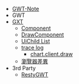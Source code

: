 * [GWT-Note](README.md)
* GWT
* [GXT](GXT/README.md)
	* [Component](GXT/Component.md)
	* [DrawComponent](GXT/DrawComponent.md)
	* [UiChild List](GXT/UiChildList.md)
	* [trace log](GXT/trace/README.md)
		* [chart.client.draw](GXT/trace/chart.client.draw.md)
	* [瀏覽器差異](GXT/BrowserDiff.md)
* 3rd Party
	* [RestyGWT](3rdParty/RestyGWT.md)